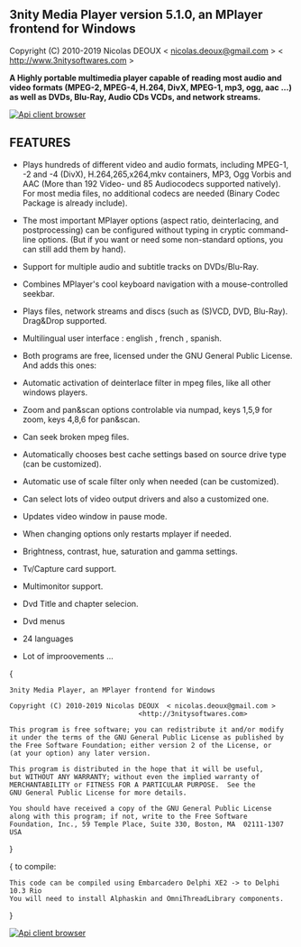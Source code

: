 ## 3nity Media Player version 5.1.0, an MPlayer frontend for Windows

Copyright (C) 2010-2019 Nicolas DEOUX  < nicolas.deoux@gmail.com > < http://www.3nitysoftwares.com >
                  

**A Highly portable multimedia player capable of reading most audio and video formats (MPEG-2, MPEG-4, H.264, DivX, MPEG-1, mp3, ogg, aac ...) as well as DVDs, Blu-Ray, Audio CDs VCDs, and network streams.**

[![Api client browser](http://3nitysoftwares.com/application/files/thumbnails/small/7615/4953/2993/51437141_10210500715273045_1420538786516828160_o.jpg)](http://3nitysoftwares.com/index.php/en/portfolio/3nity-media-player)


## FEATURES


* Plays hundreds of different video and audio formats, including MPEG-1, -2 and -4 (DivX), H.264,265,x264,mkv containers, MP3, Ogg Vorbis and AAC (More than 192 Video- und 85 Audiocodecs supported natively). For most media files, no additional codecs are needed (Binary Codec Package is already include).
* The most important MPlayer options (aspect ratio, deinterlacing, and postprocessing) can be configured without typing in cryptic command-line options. (But if you want or need some non-standard options, you can still add them by hand).
* Support for multiple audio and subtitle tracks on DVDs/Blu-Ray.
* Combines MPlayer's cool keyboard navigation with a mouse-controlled seekbar.
* Plays files, network streams and discs (such as (S)VCD, DVD, Blu-Ray). Drag&Drop supported.
* Multilingual user interface : english , french , spanish.
* Both programs are free, licensed under the GNU General Public License.
And adds this ones:

* Automatic activation of deinterlace filter in mpeg files, like all other windows players.
* Zoom and pan&scan options controlable via numpad, keys 1,5,9 for zoom, keys 4,8,6 for pan&scan.
* Can seek broken mpeg files.
* Automatically chooses best cache settings based on source drive type (can be customized).
* Automatic use of scale filter only when needed (can be customized).
* Can select lots of video output drivers and also a customized one.
* Updates video window in pause mode.
* When changing options only restarts mplayer if needed.
* Brightness, contrast, hue, saturation and gamma settings.
* Tv/Capture card support.
* Multimonitor support.
* Dvd Title and chapter selecion.
* Dvd menus
* 24 languages 
* Lot of improovements ...


{

	3nity Media Player, an MPlayer frontend for Windows

	Copyright (C) 2010-2019 Nicolas DEOUX  < nicolas.deoux@gmail.com >
									<http://3nitysoftwares.com>

    This program is free software; you can redistribute it and/or modify
    it under the terms of the GNU General Public License as published by
    the Free Software Foundation; either version 2 of the License, or
    (at your option) any later version.

    This program is distributed in the hope that it will be useful,
    but WITHOUT ANY WARRANTY; without even the implied warranty of
    MERCHANTABILITY or FITNESS FOR A PARTICULAR PURPOSE.  See the
    GNU General Public License for more details.

    You should have received a copy of the GNU General Public License
    along with this program; if not, write to the Free Software
    Foundation, Inc., 59 Temple Place, Suite 330, Boston, MA  02111-1307  USA
}

{   to compile:
    
	
    This code can be compiled using Embarcadero Delphi XE2 -> to Delphi 10.3 Rio
    You will need to install Alphaskin and OmniThreadLibrary components.
   
}

[![Api client browser](http://3nitysoftwares.com/application/files/thumbnails/large/8615/4809/3899/3mp.jpg)](http://3nitysoftwares.com/index.php/en/portfolio/3nity-media-player)



